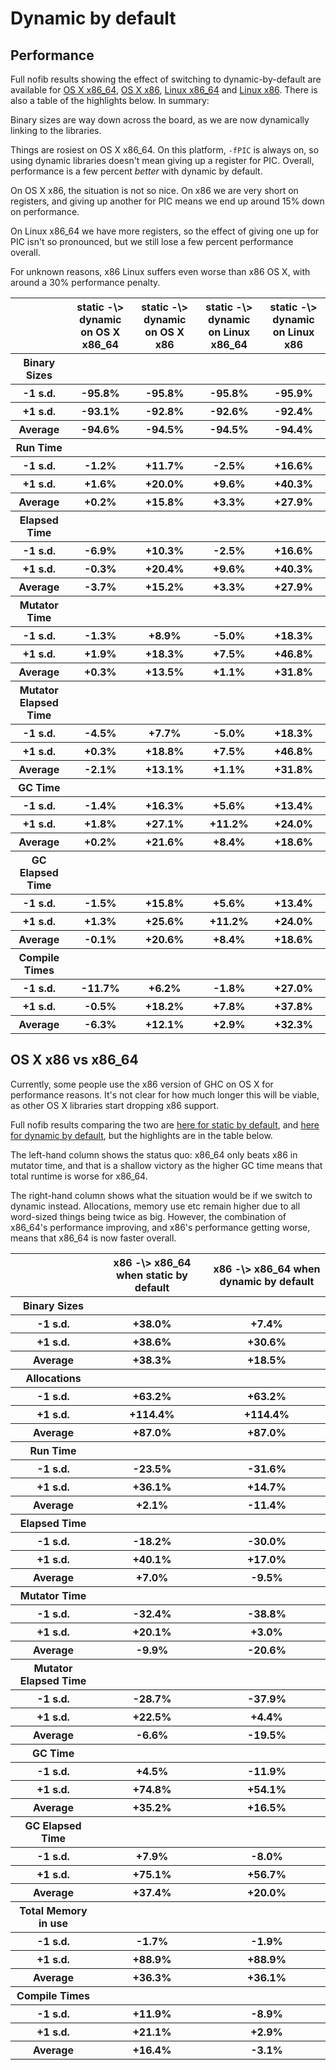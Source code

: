 # Dynamic by default

## Performance


Full nofib results showing the effect of switching to dynamic-by-default are available for 
[ OS X x86_64](http://lambda.haskell.org/~igloo/dynamic-by-default/nofib-osx-x86_64.html),
[ OS X x86](http://lambda.haskell.org/~igloo/dynamic-by-default/nofib-osx-x86.html),
[ Linux x86_64](http://lambda.haskell.org/~igloo/dynamic-by-default/nofib-linux-x86_64.html) and
[ Linux x86](http://lambda.haskell.org/~igloo/dynamic-by-default/nofib-linux-x86.html). There is also a table of the highlights below. In summary:


Binary sizes are way down across the board, as we are now dynamically linking to the libraries.


Things are rosiest on OS X x86_64. On this platform, `-fPIC` is always on, so using dynamic libraries doesn't mean giving up a register for PIC. Overall, performance is a few percent *better* with dynamic by default.


On OS X x86, the situation is not so nice. On x86 we are very short on registers, and giving up another for PIC means we end up around 15% down on performance.


On Linux x86_64 we have more registers, so the effect of giving one up for PIC isn't so pronounced, but we still lose a few percent performance overall.


For unknown reasons, x86 Linux suffers even worse than x86 OS X, with around a 30% performance penalty.

<table><tr><th></th>
<th>static -\> dynamic
on OS X x86_64</th>
<th>static -\> dynamic
on OS X x86</th>
<th>static -\> dynamic
on Linux x86_64</th>
<th>static -\> dynamic
on Linux x86</th></tr>
<tr><th>Binary Sizes</th>
<th></th>
<th></th>
<th></th>
<th></th></tr>
<tr><th>-1 s.d.</th>
<th>-95.8%</th>
<th>-95.8%</th>
<th>-95.8%</th>
<th>-95.9%</th></tr>
<tr><th>+1 s.d.</th>
<th>-93.1%</th>
<th>-92.8%</th>
<th>-92.6%</th>
<th>-92.4%</th></tr>
<tr><th>Average</th>
<th>-94.6%</th>
<th>-94.5%</th>
<th>-94.5%</th>
<th>-94.4%</th></tr>
<tr><th>Run Time</th>
<th></th>
<th></th>
<th></th>
<th></th></tr>
<tr><th>-1 s.d.</th>
<th>-1.2%</th>
<th>+11.7%</th>
<th>-2.5%</th>
<th>+16.6%</th></tr>
<tr><th>+1 s.d.</th>
<th>+1.6%</th>
<th>+20.0%</th>
<th>+9.6%</th>
<th>+40.3%</th></tr>
<tr><th>Average</th>
<th>+0.2%</th>
<th>+15.8%</th>
<th>+3.3%</th>
<th>+27.9%</th></tr>
<tr><th>Elapsed Time</th>
<th></th>
<th></th>
<th></th>
<th></th></tr>
<tr><th>-1 s.d.</th>
<th>-6.9%</th>
<th>+10.3%</th>
<th>-2.5%</th>
<th>+16.6%</th></tr>
<tr><th>+1 s.d.</th>
<th>-0.3%</th>
<th>+20.4%</th>
<th>+9.6%</th>
<th>+40.3%</th></tr>
<tr><th>Average</th>
<th>-3.7%</th>
<th>+15.2%</th>
<th>+3.3%</th>
<th>+27.9%</th></tr>
<tr><th>Mutator Time</th>
<th></th>
<th></th>
<th></th>
<th></th></tr>
<tr><th>-1 s.d.</th>
<th>-1.3%</th>
<th>+8.9%</th>
<th>-5.0%</th>
<th>+18.3%</th></tr>
<tr><th>+1 s.d.</th>
<th>+1.9%</th>
<th>+18.3%</th>
<th>+7.5%</th>
<th>+46.8%</th></tr>
<tr><th>Average</th>
<th>+0.3%</th>
<th>+13.5%</th>
<th>+1.1%</th>
<th>+31.8%</th></tr>
<tr><th>Mutator Elapsed Time</th>
<th></th>
<th></th>
<th></th>
<th></th></tr>
<tr><th>-1 s.d.</th>
<th>-4.5%</th>
<th>+7.7%</th>
<th>-5.0%</th>
<th>+18.3%</th></tr>
<tr><th>+1 s.d.</th>
<th>+0.3%</th>
<th>+18.8%</th>
<th>+7.5%</th>
<th>+46.8%</th></tr>
<tr><th>Average</th>
<th>-2.1%</th>
<th>+13.1%</th>
<th>+1.1%</th>
<th>+31.8%</th></tr>
<tr><th>GC Time</th>
<th></th>
<th></th>
<th></th>
<th></th></tr>
<tr><th>-1 s.d.</th>
<th>-1.4%</th>
<th>+16.3%</th>
<th>+5.6%</th>
<th>+13.4%</th></tr>
<tr><th>+1 s.d.</th>
<th>+1.8%</th>
<th>+27.1%</th>
<th>+11.2%</th>
<th>+24.0%</th></tr>
<tr><th>Average</th>
<th>+0.2%</th>
<th>+21.6%</th>
<th>+8.4%</th>
<th>+18.6%</th></tr>
<tr><th>GC Elapsed Time</th>
<th></th>
<th></th>
<th></th>
<th></th></tr>
<tr><th>-1 s.d.</th>
<th>-1.5%</th>
<th>+15.8%</th>
<th>+5.6%</th>
<th>+13.4%</th></tr>
<tr><th>+1 s.d.</th>
<th>+1.3%</th>
<th>+25.6%</th>
<th>+11.2%</th>
<th>+24.0%</th></tr>
<tr><th>Average</th>
<th>-0.1%</th>
<th>+20.6%</th>
<th>+8.4%</th>
<th>+18.6%</th></tr>
<tr><th>Compile Times</th>
<th></th>
<th></th>
<th></th>
<th></th></tr>
<tr><th>-1 s.d.</th>
<th>-11.7%</th>
<th>+6.2%</th>
<th>-1.8%</th>
<th>+27.0%</th></tr>
<tr><th>+1 s.d.</th>
<th>-0.5%</th>
<th>+18.2%</th>
<th>+7.8%</th>
<th>+37.8%</th></tr>
<tr><th>Average</th>
<th>-6.3%</th>
<th>+12.1%</th>
<th>+2.9%</th>
<th>+32.3%</th></tr></table>

## OS X x86 vs x86_64


Currently, some people use the x86 version of GHC on OS X for performance reasons. It's not clear for how much longer this will be viable, as other OS X libraries start dropping x86 support.


Full nofib results comparing the two are
[ here for static by default](http://lambda.haskell.org/~igloo/dynamic-by-default/nofib-osx-x86-x86_64-base.html), and
[ here for dynamic by default](http://lambda.haskell.org/~igloo/dynamic-by-default/nofib-osx-x86-x86_64-dyn.html), but the highlights are in the table below.


The left-hand column shows the status quo: x86_64 only beats x86 in mutator time, and that is a shallow victory as the higher GC time means that total runtime is worse for x86_64.


The right-hand column shows what the situation would be if we switch to dynamic instead. Allocations, memory use etc remain higher due to all word-sized things being twice as big. However, the combination of x86_64's performance improving, and x86's performance getting worse, means that x86_64 is now faster overall.

<table><tr><th></th>
<th>x86 -\> x86_64
when static by default</th>
<th>x86 -\> x86_64
when dynamic by default</th></tr>
<tr><th>Binary Sizes</th>
<th></th>
<th></th></tr>
<tr><th>-1 s.d.</th>
<th>+38.0%</th>
<th>+7.4%</th></tr>
<tr><th>+1 s.d.</th>
<th>+38.6%</th>
<th>+30.6%</th></tr>
<tr><th>Average</th>
<th>+38.3%</th>
<th>+18.5%</th></tr>
<tr><th>Allocations</th>
<th></th>
<th></th></tr>
<tr><th>-1 s.d.</th>
<th>+63.2%</th>
<th>+63.2%</th></tr>
<tr><th>+1 s.d.</th>
<th>+114.4%</th>
<th>+114.4%</th></tr>
<tr><th>Average</th>
<th>+87.0%</th>
<th>+87.0%</th></tr>
<tr><th>Run Time</th>
<th></th>
<th></th></tr>
<tr><th>-1 s.d.</th>
<th>-23.5%</th>
<th>-31.6%</th></tr>
<tr><th>+1 s.d.</th>
<th>+36.1%</th>
<th>+14.7%</th></tr>
<tr><th>Average</th>
<th>+2.1%</th>
<th>-11.4%</th></tr>
<tr><th>Elapsed Time</th>
<th></th>
<th></th></tr>
<tr><th>-1 s.d.</th>
<th>-18.2%</th>
<th>-30.0%</th></tr>
<tr><th>+1 s.d.</th>
<th>+40.1%</th>
<th>+17.0%</th></tr>
<tr><th>Average</th>
<th>+7.0%</th>
<th>-9.5%</th></tr>
<tr><th>Mutator Time</th>
<th></th>
<th></th></tr>
<tr><th>-1 s.d.</th>
<th>-32.4%</th>
<th>-38.8%</th></tr>
<tr><th>+1 s.d.</th>
<th>+20.1%</th>
<th>+3.0%</th></tr>
<tr><th>Average</th>
<th>-9.9%</th>
<th>-20.6%</th></tr>
<tr><th>Mutator Elapsed Time</th>
<th></th>
<th></th></tr>
<tr><th>-1 s.d.</th>
<th>-28.7%</th>
<th>-37.9%</th></tr>
<tr><th>+1 s.d.</th>
<th>+22.5%</th>
<th>+4.4%</th></tr>
<tr><th>Average</th>
<th>-6.6%</th>
<th>-19.5%</th></tr>
<tr><th>GC Time</th>
<th></th>
<th></th></tr>
<tr><th>-1 s.d.</th>
<th>+4.5%</th>
<th>-11.9%</th></tr>
<tr><th>+1 s.d.</th>
<th>+74.8%</th>
<th>+54.1%</th></tr>
<tr><th>Average</th>
<th>+35.2%</th>
<th>+16.5%</th></tr>
<tr><th>GC Elapsed Time</th>
<th></th>
<th></th></tr>
<tr><th>-1 s.d.</th>
<th>+7.9%</th>
<th>-8.0%</th></tr>
<tr><th>+1 s.d.</th>
<th>+75.1%</th>
<th>+56.7%</th></tr>
<tr><th>Average</th>
<th>+37.4%</th>
<th>+20.0%</th></tr>
<tr><th>Total Memory in use</th>
<th></th>
<th></th></tr>
<tr><th>-1 s.d.</th>
<th>-1.7%</th>
<th>-1.9%</th></tr>
<tr><th>+1 s.d.</th>
<th>+88.9%</th>
<th>+88.9%</th></tr>
<tr><th>Average</th>
<th>+36.3%</th>
<th>+36.1%</th></tr>
<tr><th>Compile Times</th>
<th></th>
<th></th></tr>
<tr><th>-1 s.d.</th>
<th>+11.9%</th>
<th>-8.9%</th></tr>
<tr><th>+1 s.d.</th>
<th>+21.1%</th>
<th>+2.9%</th></tr>
<tr><th>Average</th>
<th>+16.4%</th>
<th>-3.1%</th></tr></table>